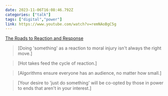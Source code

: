 ```yaml
---
date: 2023-11-06T16:08:46.792Z
categories: ["talk"]
tags: ["digital","power"]
link: https://www.youtube.com/watch?v=remNAoBgC5g
---
```

[The Roads to Reaction and Response](https://www.youtube.com/watch?v=remNAoBgC5g)

> [Doing 'something' as a reaction to moral injury isn't always the right move.]

> [Hot takes feed the cycle of reaction.]

> [Algorithms ensure everyone has an audience, no matter how small.]

> [Your desire to 'just do something' will be co-opted by those in power to ends that aren't in your interest.]
